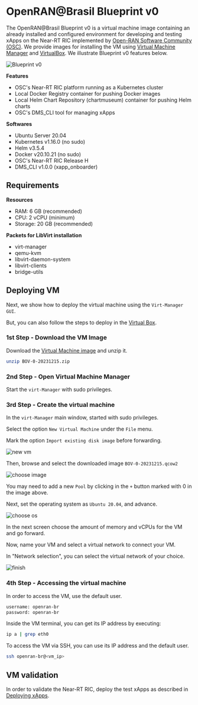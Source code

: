 # OpenRAN@Brasil Blueprint v0
The OpenRAN@Brasil Blueprint v0 is a virtual machine image containing an already installed and configured environment for developing and testing xApps on the Near-RT RIC implemented by [Open-RAN Software Community (OSC)](https://o-ran-sc.org/). We provide images for installing the VM using [Virtual Machine Manager](https://virt-manager.org/) and [VirtualBox](https://www.virtualbox.org/). We illustrate Blueprint v0 features below.

![Blueprint v0](docs/figs/blueprint_v0.png)

**Features**
- OSC's Near-RT RIC platform running as a Kubernetes cluster
- Local Docker Registry container for pushing Docker images
- Local Helm Chart Repository (chartmuseum) container for pushing Helm charts
- OSC's DMS_CLI tool for managing xApps

**Softwares**
- Ubuntu Server 20.04
- Kubernetes v1.16.0 (no sudo)
- Helm v3.5.4
- Docker  v20.10.21 (no sudo)
- OSC's Near-RT RIC Release H
- DMS_CLI v1.0.0 (xapp_onboarder)


## Requirements

**Resources**
- RAM: 6 GB (recommended)
- CPU: 2 vCPU (minimum)
- Storage: 20 GB (recommended)

**Packets for LibVirt installation**
- virt-manager 
- qemu-kvm 
- libvirt-daemon-system 
- libvirt-clients 
- bridge-utils

## Deploying VM

Next, we show how to deploy the virtual machine using the `Virt-Manager GUI`.

But, you can also follow the steps to deploy in the [Virtual Box](docs/virtual-box-deploy.md).

### 1st Step - Download the VM Image
Download the [Virtual Machine image](https://drive.google.com/file/d/1imKhdFbmxiMEOmIIbjUADWkDAYGTh2gI/view?usp=drive_link) and unzip it.

``` bash
unzip BOV-0-20231215.zip
```

### 2nd Step - Open Virtual Machine Manager

Start the `virt-Manager` with sudo privileges.

### 3rd Step - Create the virtual machine

In the `virt-Manager` main window, started with sudo privileges.

Select the option `New Virtual Machine` under the `File` menu.

Mark the option `Import existing disk image` before forwarding.

![new vm](docs/figs/0-vm-install.jpg)

Then, browse and select the downloaded image `BOV-0-20231215.qcow2`

![choose image](docs/figs/1-vm-install.jpg)

You may need to add a new `Pool` by clicking in the `+` button marked with 0 in the image above.

Next, set the operating system as `Ubuntu 20.04`, and advance.

![choose os](docs/figs/2-vm-install.jpg)

In the next screen choose the amount of memory and vCPUs for the VM and go forward.

Now, name your VM and select a virtual network to connect your VM. 

In "Network selection", you can select the virtual network of your choice.

![finish](docs/figs/5-vm-finish.jpg)

### 4th Step - Accessing the virtual machine

In order to access the VM, use the default user.
``` bash
username: openran-br
password: openran-br
```

Inside the VM terminal, you can get its IP address by executing:
```bash
ip a | grep eth0
```

To access the VM via SSH, you can use its IP address and the default user.
```bash
ssh openran-br@<vm_ip>
```

## VM validation

In order to validate the Near-RT RIC, deploy the test xApps as described in [Deploying xApps](docs/xapp.md).
